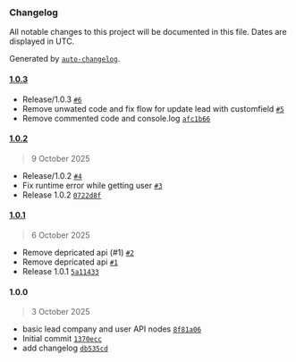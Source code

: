 ### Changelog

All notable changes to this project will be documented in this file. Dates are displayed in UTC.

Generated by [`auto-changelog`](https://github.com/CookPete/auto-changelog).

#### [1.0.3](https://github.com/kylastech/n8n-nodes-kylas/compare/1.0.2...1.0.3)

- Release/1.0.3 [`#6`](https://github.com/kylastech/n8n-nodes-kylas/pull/6)
- Remove unwated code and fix flow for update lead with customfield [`#5`](https://github.com/kylastech/n8n-nodes-kylas/pull/5)
- Remove commented code and console.log [`afc1b66`](https://github.com/kylastech/n8n-nodes-kylas/commit/afc1b6638a82a8bbd2ecc1671d4b9d4dfcfa65f3)

#### [1.0.2](https://github.com/kylastech/n8n-nodes-kylas/compare/1.0.1...1.0.2)

> 9 October 2025

- Release/1.0.2 [`#4`](https://github.com/kylastech/n8n-nodes-kylas/pull/4)
- Fix runtime error while getting user [`#3`](https://github.com/kylastech/n8n-nodes-kylas/pull/3)
- Release 1.0.2 [`0722d8f`](https://github.com/kylastech/n8n-nodes-kylas/commit/0722d8fb4ed662a7c7b520382e4a59450325c599)

#### [1.0.1](https://github.com/kylastech/n8n-nodes-kylas/compare/1.0.0...1.0.1)

> 6 October 2025

- Remove depricated api (#1) [`#2`](https://github.com/kylastech/n8n-nodes-kylas/pull/2)
- Remove depricated api [`#1`](https://github.com/kylastech/n8n-nodes-kylas/pull/1)
- Release 1.0.1 [`5a11433`](https://github.com/kylastech/n8n-nodes-kylas/commit/5a11433c5beacbeee0b10f497e4bb16d380a1699)

#### 1.0.0

> 3 October 2025

- basic lead company and user API nodes [`8f81a06`](https://github.com/kylastech/n8n-nodes-kylas/commit/8f81a060dab988786152819383f531e8f2c8c9e9)
- Initial commit [`1370ecc`](https://github.com/kylastech/n8n-nodes-kylas/commit/1370ecc532a8b0ee02379d5f6e69a7cd2bfb061b)
- add changelog [`db535cd`](https://github.com/kylastech/n8n-nodes-kylas/commit/db535cd048b7f1adfe84441ccc4a9d45e9d98dde)
